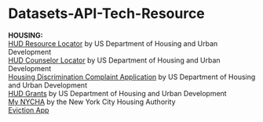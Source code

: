 # Datasets-API-Tech-Resource
<b>HOUSING:</b><br>
<a href="https://play.google.com/store/apps/details?id=resources.hud.gov.resourcelocator_android">HUD Resource Locator</a> by US Department of Housing and Urban Development<br>
<a href="https://itunes.apple.com/us/app/hud-counselor-locator/id659590295?ls=1&mt=8">HUD Counselor Locator</a> by US Department of Housing and Urban Development<br>
<a href="https://itunes.apple.com/us/app/housing-discrimination-complaint/id570755695?mt=8">Housing Discrimination Complaint Application</a> by US Department of Housing and Urban Development<br>
<a href="https://play.google.com/store/apps/details?id=com.grants.hud.app">HUD Grants</a> by US Department of Housing and Urban Development<br>
<a href="https://play.google.com/store/apps/details?id=info.NYCHA.Mobile.MyNYCHA&hl=en">My NYCHA</a> by the New York City Housing Authority<br>
<a href="https://play.google.com/store/apps/details?id=com.nationwide.evictionApp">Eviction App</a><br>
<br>
<b>
